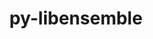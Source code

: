 ---
title: "py-libensemble"
layout: cache
categories: [package, develop]
meta: {"versions": ["0.10.0", "0.10.1", "0.9.3"], "compilers": ["gcc@=11.1.0", "oneapi@=2023.0.0", "oneapi@=2023.1.0"], "oss": ["ubuntu20.04"], "platforms": ["linux"], "targets": ["ppc64le", "x86_64", "x86_64_v3"], "stacks": ["e4s", "e4s-oneapi", "e4s-power", "root"], "num_specs": 32, "num_specs_by_stack": {"e4s-power": 11, "root": 32, "e4s-oneapi": 11, "e4s": 10}}
spec_details: [{"hash": "6gdotkrqcup5tep3kuwzz5qf7xpheqme", "compiler": "gcc@=11.1.0", "versions": ["0.10.0"], "os": "ubuntu20.04", "platform": "linux", "target": "ppc64le", "variants": ["build_system=python_pip", "~deap", "+mpi", "~mpmath", "+nlopt", "~petsc4py", "~scipy", "~tasmanian"], "stacks": ["e4s-power", "root"], "size": "-", "tarball": "https://binaries.spack.io/develop/build_cache/linux-ubuntu20.04-ppc64le/gcc-11.1.0/py-libensemble-0.10.0/linux-ubuntu20.04-ppc64le-gcc-11.1.0-py-libensemble-0.10.0-6gdotkrqcup5tep3kuwzz5qf7xpheqme.spack"}, {"hash": "tybh3yrwq23vhtaem5zy4zzkilg5kk53", "compiler": "gcc@=11.1.0", "versions": ["0.10.1"], "os": "ubuntu20.04", "platform": "linux", "target": "ppc64le", "variants": ["build_system=python_pip", "~deap", "+mpi", "~mpmath", "+nlopt", "~petsc4py", "~scipy", "~tasmanian"], "stacks": ["e4s-power", "root"], "size": "-", "tarball": "https://binaries.spack.io/develop/build_cache/linux-ubuntu20.04-ppc64le/gcc-11.1.0/py-libensemble-0.10.1/linux-ubuntu20.04-ppc64le-gcc-11.1.0-py-libensemble-0.10.1-tybh3yrwq23vhtaem5zy4zzkilg5kk53.spack"}, {"hash": "khp3jmccamobnvzubiamy6lzp2ovvbow", "compiler": "gcc@=11.1.0", "versions": ["0.10.0"], "os": "ubuntu20.04", "platform": "linux", "target": "ppc64le", "variants": ["build_system=python_pip", "~deap", "+mpi", "~mpmath", "+nlopt", "~petsc4py", "~scipy", "~tasmanian"], "stacks": ["e4s-power", "root"], "size": "-", "tarball": "https://binaries.spack.io/develop/build_cache/linux-ubuntu20.04-ppc64le/gcc-11.1.0/py-libensemble-0.10.0/linux-ubuntu20.04-ppc64le-gcc-11.1.0-py-libensemble-0.10.0-khp3jmccamobnvzubiamy6lzp2ovvbow.spack"}, {"hash": "3cv6cqyahqb2rpzoyj6havbocx2zutiz", "compiler": "gcc@=11.1.0", "versions": ["0.10.0"], "os": "ubuntu20.04", "platform": "linux", "target": "ppc64le", "variants": ["build_system=python_pip", "~deap", "+mpi", "~mpmath", "+nlopt", "~petsc4py", "~scipy", "~tasmanian"], "stacks": ["e4s-power", "root"], "size": "-", "tarball": "https://binaries.spack.io/develop/build_cache/linux-ubuntu20.04-ppc64le/gcc-11.1.0/py-libensemble-0.10.0/linux-ubuntu20.04-ppc64le-gcc-11.1.0-py-libensemble-0.10.0-3cv6cqyahqb2rpzoyj6havbocx2zutiz.spack"}, {"hash": "huxd3y5w24ol7mklesaruyh2kpso3jnb", "compiler": "gcc@=11.1.0", "versions": ["0.9.3"], "os": "ubuntu20.04", "platform": "linux", "target": "ppc64le", "variants": ["build_system=python_pip", "~deap", "+mpi", "~mpmath", "+nlopt", "~petsc4py", "~pyyaml", "~scipy", "~tasmanian"], "stacks": ["e4s-power", "root"], "size": "-", "tarball": "https://binaries.spack.io/develop/build_cache/linux-ubuntu20.04-ppc64le/gcc-11.1.0/py-libensemble-0.9.3/linux-ubuntu20.04-ppc64le-gcc-11.1.0-py-libensemble-0.9.3-huxd3y5w24ol7mklesaruyh2kpso3jnb.spack"}, {"hash": "cpti74n7utpcpbslt4svqkxav6wxet76", "compiler": "gcc@=11.1.0", "versions": ["0.10.0"], "os": "ubuntu20.04", "platform": "linux", "target": "ppc64le", "variants": ["build_system=python_pip", "~deap", "+mpi", "~mpmath", "+nlopt", "~petsc4py", "~scipy", "~tasmanian"], "stacks": ["e4s-power", "root"], "size": "-", "tarball": "https://binaries.spack.io/develop/build_cache/linux-ubuntu20.04-ppc64le/gcc-11.1.0/py-libensemble-0.10.0/linux-ubuntu20.04-ppc64le-gcc-11.1.0-py-libensemble-0.10.0-cpti74n7utpcpbslt4svqkxav6wxet76.spack"}, {"hash": "vnbgbbcymdp6cggx6hxuj5pflsop7f6r", "compiler": "gcc@=11.1.0", "versions": ["0.9.3"], "os": "ubuntu20.04", "platform": "linux", "target": "ppc64le", "variants": ["build_system=python_pip", "~deap", "+mpi", "~mpmath", "+nlopt", "~petsc4py", "~pyyaml", "~scipy", "~tasmanian"], "stacks": ["e4s-power", "root"], "size": "-", "tarball": "https://binaries.spack.io/develop/build_cache/linux-ubuntu20.04-ppc64le/gcc-11.1.0/py-libensemble-0.9.3/linux-ubuntu20.04-ppc64le-gcc-11.1.0-py-libensemble-0.9.3-vnbgbbcymdp6cggx6hxuj5pflsop7f6r.spack"}, {"hash": "2obv6ktc5udaoevrmqbkfnqirgtqbc2j", "compiler": "gcc@=11.1.0", "versions": ["0.9.3"], "os": "ubuntu20.04", "platform": "linux", "target": "ppc64le", "variants": ["build_system=python_pip", "~deap", "+mpi", "~mpmath", "+nlopt", "~petsc4py", "~pyyaml", "~scipy", "~tasmanian"], "stacks": ["e4s-power", "root"], "size": "-", "tarball": "https://binaries.spack.io/develop/build_cache/linux-ubuntu20.04-ppc64le/gcc-11.1.0/py-libensemble-0.9.3/linux-ubuntu20.04-ppc64le-gcc-11.1.0-py-libensemble-0.9.3-2obv6ktc5udaoevrmqbkfnqirgtqbc2j.spack"}, {"hash": "wg6rux7cf4tovkysxkeg3wtqatmkyolk", "compiler": "gcc@=11.1.0", "versions": ["0.10.0"], "os": "ubuntu20.04", "platform": "linux", "target": "ppc64le", "variants": ["build_system=python_pip", "~deap", "+mpi", "~mpmath", "+nlopt", "~petsc4py", "~scipy", "~tasmanian"], "stacks": ["e4s-power", "root"], "size": "-", "tarball": "https://binaries.spack.io/develop/build_cache/linux-ubuntu20.04-ppc64le/gcc-11.1.0/py-libensemble-0.10.0/linux-ubuntu20.04-ppc64le-gcc-11.1.0-py-libensemble-0.10.0-wg6rux7cf4tovkysxkeg3wtqatmkyolk.spack"}, {"hash": "xefcjdvlvow55mw22pmpoibmfzll7nxw", "compiler": "gcc@=11.1.0", "versions": ["0.9.3"], "os": "ubuntu20.04", "platform": "linux", "target": "ppc64le", "variants": ["build_system=python_pip", "~deap", "+mpi", "~mpmath", "+nlopt", "~petsc4py", "~pyyaml", "~scipy", "~tasmanian"], "stacks": ["e4s-power", "root"], "size": "-", "tarball": "https://binaries.spack.io/develop/build_cache/linux-ubuntu20.04-ppc64le/gcc-11.1.0/py-libensemble-0.9.3/linux-ubuntu20.04-ppc64le-gcc-11.1.0-py-libensemble-0.9.3-xefcjdvlvow55mw22pmpoibmfzll7nxw.spack"}, {"hash": "r65ipx42zi3jwch5sljodezqe3x5gqjt", "compiler": "gcc@=11.1.0", "versions": ["0.9.3"], "os": "ubuntu20.04", "platform": "linux", "target": "ppc64le", "variants": ["build_system=python_pip", "~deap", "+mpi", "~mpmath", "+nlopt", "~petsc4py", "~pyyaml", "~scipy", "~tasmanian"], "stacks": ["e4s-power", "root"], "size": "-", "tarball": "https://binaries.spack.io/develop/build_cache/linux-ubuntu20.04-ppc64le/gcc-11.1.0/py-libensemble-0.9.3/linux-ubuntu20.04-ppc64le-gcc-11.1.0-py-libensemble-0.9.3-r65ipx42zi3jwch5sljodezqe3x5gqjt.spack"}, {"hash": "3jhfajz6tqehnhsfslc2ixzyleaswftf", "compiler": "oneapi@=2023.0.0", "versions": ["0.9.3"], "os": "ubuntu20.04", "platform": "linux", "target": "x86_64", "variants": ["build_system=python_pip", "~deap", "+mpi", "~mpmath", "~nlopt", "~petsc4py", "~pyyaml", "~scipy", "~tasmanian"], "stacks": ["e4s-oneapi", "root"], "size": "-", "tarball": "https://binaries.spack.io/develop/build_cache/linux-ubuntu20.04-x86_64/oneapi-2023.0.0/py-libensemble-0.9.3/linux-ubuntu20.04-x86_64-oneapi-2023.0.0-py-libensemble-0.9.3-3jhfajz6tqehnhsfslc2ixzyleaswftf.spack"}, {"hash": "2lu3urd4l7x6wm3lhk4tq3mkr4fvagso", "compiler": "oneapi@=2023.0.0", "versions": ["0.9.3"], "os": "ubuntu20.04", "platform": "linux", "target": "x86_64", "variants": ["build_system=python_pip", "~deap", "+mpi", "~mpmath", "~nlopt", "~petsc4py", "~pyyaml", "~scipy", "~tasmanian"], "stacks": ["e4s-oneapi", "root"], "size": "-", "tarball": "https://binaries.spack.io/develop/build_cache/linux-ubuntu20.04-x86_64/oneapi-2023.0.0/py-libensemble-0.9.3/linux-ubuntu20.04-x86_64-oneapi-2023.0.0-py-libensemble-0.9.3-2lu3urd4l7x6wm3lhk4tq3mkr4fvagso.spack"}, {"hash": "wymxw77bswtp2fiphicunvxilog6ovlz", "compiler": "oneapi@=2023.0.0", "versions": ["0.9.3"], "os": "ubuntu20.04", "platform": "linux", "target": "x86_64", "variants": ["build_system=python_pip", "~deap", "+mpi", "~mpmath", "~nlopt", "~petsc4py", "~pyyaml", "~scipy", "~tasmanian"], "stacks": ["e4s-oneapi", "root"], "size": "-", "tarball": "https://binaries.spack.io/develop/build_cache/linux-ubuntu20.04-x86_64/oneapi-2023.0.0/py-libensemble-0.9.3/linux-ubuntu20.04-x86_64-oneapi-2023.0.0-py-libensemble-0.9.3-wymxw77bswtp2fiphicunvxilog6ovlz.spack"}, {"hash": "dc7qa5wpep3mm7k5zo7x62l3izg2cbct", "compiler": "oneapi@=2023.0.0", "versions": ["0.9.3"], "os": "ubuntu20.04", "platform": "linux", "target": "x86_64", "variants": ["build_system=python_pip", "~deap", "+mpi", "~mpmath", "~nlopt", "~petsc4py", "~pyyaml", "~scipy", "~tasmanian"], "stacks": ["e4s-oneapi", "root"], "size": "-", "tarball": "https://binaries.spack.io/develop/build_cache/linux-ubuntu20.04-x86_64/oneapi-2023.0.0/py-libensemble-0.9.3/linux-ubuntu20.04-x86_64-oneapi-2023.0.0-py-libensemble-0.9.3-dc7qa5wpep3mm7k5zo7x62l3izg2cbct.spack"}, {"hash": "obl4dipkashexlrs7z2auhfkjlumapeo", "compiler": "oneapi@=2023.0.0", "versions": ["0.9.3"], "os": "ubuntu20.04", "platform": "linux", "target": "x86_64", "variants": ["build_system=python_pip", "~deap", "+mpi", "~mpmath", "~nlopt", "~petsc4py", "~pyyaml", "~scipy", "~tasmanian"], "stacks": ["e4s-oneapi", "root"], "size": "-", "tarball": "https://binaries.spack.io/develop/build_cache/linux-ubuntu20.04-x86_64/oneapi-2023.0.0/py-libensemble-0.9.3/linux-ubuntu20.04-x86_64-oneapi-2023.0.0-py-libensemble-0.9.3-obl4dipkashexlrs7z2auhfkjlumapeo.spack"}, {"hash": "v45ubcly26tj7qhjk4lfpj4vnidtvmp6", "compiler": "oneapi@=2023.1.0", "versions": ["0.10.0"], "os": "ubuntu20.04", "platform": "linux", "target": "x86_64", "variants": ["build_system=python_pip", "~deap", "+mpi", "~mpmath", "~nlopt", "~petsc4py", "~scipy", "~tasmanian"], "stacks": ["e4s-oneapi", "root"], "size": "-", "tarball": "https://binaries.spack.io/develop/build_cache/linux-ubuntu20.04-x86_64/oneapi-2023.1.0/py-libensemble-0.10.0/linux-ubuntu20.04-x86_64-oneapi-2023.1.0-py-libensemble-0.10.0-v45ubcly26tj7qhjk4lfpj4vnidtvmp6.spack"}, {"hash": "ny2kcjb5p7czntv6sl4ihaioulldsotq", "compiler": "oneapi@=2023.1.0", "versions": ["0.10.0"], "os": "ubuntu20.04", "platform": "linux", "target": "x86_64", "variants": ["build_system=python_pip", "~deap", "+mpi", "~mpmath", "~nlopt", "~petsc4py", "~scipy", "~tasmanian"], "stacks": ["e4s-oneapi", "root"], "size": "-", "tarball": "https://binaries.spack.io/develop/build_cache/linux-ubuntu20.04-x86_64/oneapi-2023.1.0/py-libensemble-0.10.0/linux-ubuntu20.04-x86_64-oneapi-2023.1.0-py-libensemble-0.10.0-ny2kcjb5p7czntv6sl4ihaioulldsotq.spack"}, {"hash": "k4l5c6vtvcajzgmuq2uliedtmgxxyb34", "compiler": "oneapi@=2023.1.0", "versions": ["0.10.0"], "os": "ubuntu20.04", "platform": "linux", "target": "x86_64", "variants": ["build_system=python_pip", "~deap", "+mpi", "~mpmath", "~nlopt", "~petsc4py", "~scipy", "~tasmanian"], "stacks": ["e4s-oneapi", "root"], "size": "-", "tarball": "https://binaries.spack.io/develop/build_cache/linux-ubuntu20.04-x86_64/oneapi-2023.1.0/py-libensemble-0.10.0/linux-ubuntu20.04-x86_64-oneapi-2023.1.0-py-libensemble-0.10.0-k4l5c6vtvcajzgmuq2uliedtmgxxyb34.spack"}, {"hash": "jdhsdir762p7mwltn4pyckgxlyk2g3lh", "compiler": "oneapi@=2023.1.0", "versions": ["0.10.0"], "os": "ubuntu20.04", "platform": "linux", "target": "x86_64", "variants": ["build_system=python_pip", "~deap", "+mpi", "~mpmath", "~nlopt", "~petsc4py", "~scipy", "~tasmanian"], "stacks": ["e4s-oneapi", "root"], "size": "-", "tarball": "https://binaries.spack.io/develop/build_cache/linux-ubuntu20.04-x86_64/oneapi-2023.1.0/py-libensemble-0.10.0/linux-ubuntu20.04-x86_64-oneapi-2023.1.0-py-libensemble-0.10.0-jdhsdir762p7mwltn4pyckgxlyk2g3lh.spack"}, {"hash": "7ydlzqadwuhwzdmmpbpi7tlaqrus5zr6", "compiler": "oneapi@=2023.1.0", "versions": ["0.10.1"], "os": "ubuntu20.04", "platform": "linux", "target": "x86_64", "variants": ["build_system=python_pip", "~deap", "+mpi", "~mpmath", "~nlopt", "~petsc4py", "~scipy", "~tasmanian"], "stacks": ["e4s-oneapi", "root"], "size": "-", "tarball": "https://binaries.spack.io/develop/build_cache/linux-ubuntu20.04-x86_64/oneapi-2023.1.0/py-libensemble-0.10.1/linux-ubuntu20.04-x86_64-oneapi-2023.1.0-py-libensemble-0.10.1-7ydlzqadwuhwzdmmpbpi7tlaqrus5zr6.spack"}, {"hash": "zsqaw5askebej2d57xhmtyfececsktzw", "compiler": "oneapi@=2023.1.0", "versions": ["0.10.0"], "os": "ubuntu20.04", "platform": "linux", "target": "x86_64", "variants": ["build_system=python_pip", "~deap", "+mpi", "~mpmath", "~nlopt", "~petsc4py", "~scipy", "~tasmanian"], "stacks": ["e4s-oneapi", "root"], "size": "-", "tarball": "https://binaries.spack.io/develop/build_cache/linux-ubuntu20.04-x86_64/oneapi-2023.1.0/py-libensemble-0.10.0/linux-ubuntu20.04-x86_64-oneapi-2023.1.0-py-libensemble-0.10.0-zsqaw5askebej2d57xhmtyfececsktzw.spack"}, {"hash": "mnplygo6ogyjtg52666pcj22y4mq6r7h", "compiler": "gcc@=11.1.0", "versions": ["0.10.0"], "os": "ubuntu20.04", "platform": "linux", "target": "x86_64_v3", "variants": ["build_system=python_pip", "~deap", "+mpi", "~mpmath", "+nlopt", "~petsc4py", "~scipy", "~tasmanian"], "stacks": ["e4s", "root"], "size": "-", "tarball": "https://binaries.spack.io/develop/build_cache/linux-ubuntu20.04-x86_64_v3/gcc-11.1.0/py-libensemble-0.10.0/linux-ubuntu20.04-x86_64_v3-gcc-11.1.0-py-libensemble-0.10.0-mnplygo6ogyjtg52666pcj22y4mq6r7h.spack"}, {"hash": "zegh72pdfdrv3vcajgiku4qj4yhrafxw", "compiler": "gcc@=11.1.0", "versions": ["0.10.0"], "os": "ubuntu20.04", "platform": "linux", "target": "x86_64_v3", "variants": ["build_system=python_pip", "~deap", "+mpi", "~mpmath", "+nlopt", "~petsc4py", "~scipy", "~tasmanian"], "stacks": ["e4s", "root"], "size": "-", "tarball": "https://binaries.spack.io/develop/build_cache/linux-ubuntu20.04-x86_64_v3/gcc-11.1.0/py-libensemble-0.10.0/linux-ubuntu20.04-x86_64_v3-gcc-11.1.0-py-libensemble-0.10.0-zegh72pdfdrv3vcajgiku4qj4yhrafxw.spack"}, {"hash": "4vzldmfgmexlfghosxjbjpyrypxr47a4", "compiler": "gcc@=11.1.0", "versions": ["0.10.0"], "os": "ubuntu20.04", "platform": "linux", "target": "x86_64_v3", "variants": ["build_system=python_pip", "~deap", "+mpi", "~mpmath", "+nlopt", "~petsc4py", "~scipy", "~tasmanian"], "stacks": ["e4s", "root"], "size": "-", "tarball": "https://binaries.spack.io/develop/build_cache/linux-ubuntu20.04-x86_64_v3/gcc-11.1.0/py-libensemble-0.10.0/linux-ubuntu20.04-x86_64_v3-gcc-11.1.0-py-libensemble-0.10.0-4vzldmfgmexlfghosxjbjpyrypxr47a4.spack"}, {"hash": "3qhtjiyfqsrwditfyhy5abkswcfweyfq", "compiler": "gcc@=11.1.0", "versions": ["0.10.1"], "os": "ubuntu20.04", "platform": "linux", "target": "x86_64_v3", "variants": ["build_system=python_pip", "~deap", "+mpi", "~mpmath", "+nlopt", "~petsc4py", "~scipy", "~tasmanian"], "stacks": ["e4s", "root"], "size": "-", "tarball": "https://binaries.spack.io/develop/build_cache/linux-ubuntu20.04-x86_64_v3/gcc-11.1.0/py-libensemble-0.10.1/linux-ubuntu20.04-x86_64_v3-gcc-11.1.0-py-libensemble-0.10.1-3qhtjiyfqsrwditfyhy5abkswcfweyfq.spack"}, {"hash": "mz7laefaeilaun7yubxxe3knwfveaf7o", "compiler": "gcc@=11.1.0", "versions": ["0.9.3"], "os": "ubuntu20.04", "platform": "linux", "target": "x86_64_v3", "variants": ["build_system=python_pip", "~deap", "+mpi", "~mpmath", "+nlopt", "~petsc4py", "~pyyaml", "~scipy", "~tasmanian"], "stacks": ["e4s", "root"], "size": "-", "tarball": "https://binaries.spack.io/develop/build_cache/linux-ubuntu20.04-x86_64_v3/gcc-11.1.0/py-libensemble-0.9.3/linux-ubuntu20.04-x86_64_v3-gcc-11.1.0-py-libensemble-0.9.3-mz7laefaeilaun7yubxxe3knwfveaf7o.spack"}, {"hash": "6t4xvtth7bdhdxg6kn5gfk75ctqecuhz", "compiler": "gcc@=11.1.0", "versions": ["0.10.0"], "os": "ubuntu20.04", "platform": "linux", "target": "x86_64_v3", "variants": ["build_system=python_pip", "~deap", "+mpi", "~mpmath", "+nlopt", "~petsc4py", "~scipy", "~tasmanian"], "stacks": ["e4s", "root"], "size": "-", "tarball": "https://binaries.spack.io/develop/build_cache/linux-ubuntu20.04-x86_64_v3/gcc-11.1.0/py-libensemble-0.10.0/linux-ubuntu20.04-x86_64_v3-gcc-11.1.0-py-libensemble-0.10.0-6t4xvtth7bdhdxg6kn5gfk75ctqecuhz.spack"}, {"hash": "4zytxtostto5n2mkm57fqldwsvvys323", "compiler": "gcc@=11.1.0", "versions": ["0.9.3"], "os": "ubuntu20.04", "platform": "linux", "target": "x86_64_v3", "variants": ["build_system=python_pip", "~deap", "+mpi", "~mpmath", "+nlopt", "~petsc4py", "~pyyaml", "~scipy", "~tasmanian"], "stacks": ["e4s", "root"], "size": "-", "tarball": "https://binaries.spack.io/develop/build_cache/linux-ubuntu20.04-x86_64_v3/gcc-11.1.0/py-libensemble-0.9.3/linux-ubuntu20.04-x86_64_v3-gcc-11.1.0-py-libensemble-0.9.3-4zytxtostto5n2mkm57fqldwsvvys323.spack"}, {"hash": "qklicasci6zivx4taphukmyvbdba7ibq", "compiler": "gcc@=11.1.0", "versions": ["0.9.3"], "os": "ubuntu20.04", "platform": "linux", "target": "x86_64_v3", "variants": ["build_system=python_pip", "~deap", "+mpi", "~mpmath", "+nlopt", "~petsc4py", "~pyyaml", "~scipy", "~tasmanian"], "stacks": ["e4s", "root"], "size": "-", "tarball": "https://binaries.spack.io/develop/build_cache/linux-ubuntu20.04-x86_64_v3/gcc-11.1.0/py-libensemble-0.9.3/linux-ubuntu20.04-x86_64_v3-gcc-11.1.0-py-libensemble-0.9.3-qklicasci6zivx4taphukmyvbdba7ibq.spack"}, {"hash": "agfnnkoytpygt2zwgtmtwwhy6bgxzg4x", "compiler": "gcc@=11.1.0", "versions": ["0.9.3"], "os": "ubuntu20.04", "platform": "linux", "target": "x86_64_v3", "variants": ["build_system=python_pip", "~deap", "+mpi", "~mpmath", "+nlopt", "~petsc4py", "~pyyaml", "~scipy", "~tasmanian"], "stacks": ["e4s", "root"], "size": "-", "tarball": "https://binaries.spack.io/develop/build_cache/linux-ubuntu20.04-x86_64_v3/gcc-11.1.0/py-libensemble-0.9.3/linux-ubuntu20.04-x86_64_v3-gcc-11.1.0-py-libensemble-0.9.3-agfnnkoytpygt2zwgtmtwwhy6bgxzg4x.spack"}, {"hash": "wlw623pa5v4jte7t7sjuywtwmt233kbm", "compiler": "gcc@=11.1.0", "versions": ["0.9.3"], "os": "ubuntu20.04", "platform": "linux", "target": "x86_64_v3", "variants": ["build_system=python_pip", "~deap", "+mpi", "~mpmath", "+nlopt", "~petsc4py", "~pyyaml", "~scipy", "~tasmanian"], "stacks": ["e4s", "root"], "size": "-", "tarball": "https://binaries.spack.io/develop/build_cache/linux-ubuntu20.04-x86_64_v3/gcc-11.1.0/py-libensemble-0.9.3/linux-ubuntu20.04-x86_64_v3-gcc-11.1.0-py-libensemble-0.9.3-wlw623pa5v4jte7t7sjuywtwmt233kbm.spack"}]
---